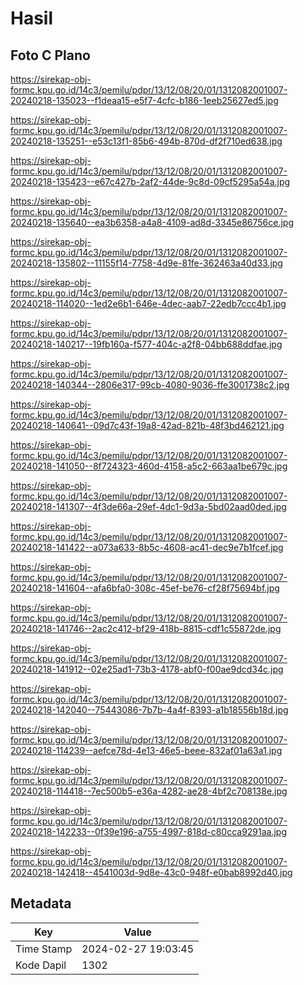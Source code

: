 # Hasil

## Foto C Plano

https://sirekap-obj-formc.kpu.go.id/14c3/pemilu/pdpr/13/12/08/20/01/1312082001007-20240218-135023--f1deaa15-e5f7-4cfc-b186-1eeb25627ed5.jpg

https://sirekap-obj-formc.kpu.go.id/14c3/pemilu/pdpr/13/12/08/20/01/1312082001007-20240218-135251--e53c13f1-85b6-494b-870d-df2f710ed638.jpg

https://sirekap-obj-formc.kpu.go.id/14c3/pemilu/pdpr/13/12/08/20/01/1312082001007-20240218-135423--e67c427b-2af2-44de-9c8d-09cf5295a54a.jpg

https://sirekap-obj-formc.kpu.go.id/14c3/pemilu/pdpr/13/12/08/20/01/1312082001007-20240218-135640--ea3b6358-a4a8-4109-ad8d-3345e86756ce.jpg

https://sirekap-obj-formc.kpu.go.id/14c3/pemilu/pdpr/13/12/08/20/01/1312082001007-20240218-135802--11155f14-7758-4d9e-81fe-362463a40d33.jpg

https://sirekap-obj-formc.kpu.go.id/14c3/pemilu/pdpr/13/12/08/20/01/1312082001007-20240218-114020--1ed2e6b1-646e-4dec-aab7-22edb7ccc4b1.jpg

https://sirekap-obj-formc.kpu.go.id/14c3/pemilu/pdpr/13/12/08/20/01/1312082001007-20240218-140217--19fb160a-f577-404c-a2f8-04bb688ddfae.jpg

https://sirekap-obj-formc.kpu.go.id/14c3/pemilu/pdpr/13/12/08/20/01/1312082001007-20240218-140344--2806e317-99cb-4080-9036-ffe3001738c2.jpg

https://sirekap-obj-formc.kpu.go.id/14c3/pemilu/pdpr/13/12/08/20/01/1312082001007-20240218-140641--09d7c43f-19a8-42ad-821b-48f3bd462121.jpg

https://sirekap-obj-formc.kpu.go.id/14c3/pemilu/pdpr/13/12/08/20/01/1312082001007-20240218-141050--8f724323-460d-4158-a5c2-663aa1be679c.jpg

https://sirekap-obj-formc.kpu.go.id/14c3/pemilu/pdpr/13/12/08/20/01/1312082001007-20240218-141307--4f3de66a-29ef-4dc1-9d3a-5bd02aad0ded.jpg

https://sirekap-obj-formc.kpu.go.id/14c3/pemilu/pdpr/13/12/08/20/01/1312082001007-20240218-141422--a073a633-8b5c-4608-ac41-dec9e7b1fcef.jpg

https://sirekap-obj-formc.kpu.go.id/14c3/pemilu/pdpr/13/12/08/20/01/1312082001007-20240218-141604--afa6bfa0-308c-45ef-be76-cf28f75694bf.jpg

https://sirekap-obj-formc.kpu.go.id/14c3/pemilu/pdpr/13/12/08/20/01/1312082001007-20240218-141746--2ac2c412-bf29-418b-8815-cdf1c55872de.jpg

https://sirekap-obj-formc.kpu.go.id/14c3/pemilu/pdpr/13/12/08/20/01/1312082001007-20240218-141912--02e25ad1-73b3-4178-abf0-f00ae9dcd34c.jpg

https://sirekap-obj-formc.kpu.go.id/14c3/pemilu/pdpr/13/12/08/20/01/1312082001007-20240218-142040--75443086-7b7b-4a4f-8393-a1b18556b18d.jpg

https://sirekap-obj-formc.kpu.go.id/14c3/pemilu/pdpr/13/12/08/20/01/1312082001007-20240218-114239--aefce78d-4e13-46e5-beee-832af01a63a1.jpg

https://sirekap-obj-formc.kpu.go.id/14c3/pemilu/pdpr/13/12/08/20/01/1312082001007-20240218-114418--7ec500b5-e36a-4282-ae28-4bf2c708138e.jpg

https://sirekap-obj-formc.kpu.go.id/14c3/pemilu/pdpr/13/12/08/20/01/1312082001007-20240218-142233--0f39e196-a755-4997-818d-c80cca9291aa.jpg

https://sirekap-obj-formc.kpu.go.id/14c3/pemilu/pdpr/13/12/08/20/01/1312082001007-20240218-142418--4541003d-9d8e-43c0-948f-e0bab8992d40.jpg


## Metadata

| Key        | Value               |
| ---------- | ------------------- |
| Time Stamp | 2024-02-27 19:03:45 |
| Kode Dapil | 1302                |



